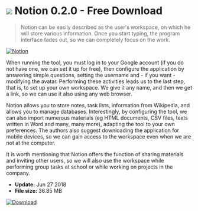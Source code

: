 # ![](https://cdn.softexe.net/static/icon/win.gif) Notion 0.2.0 - Free Download

> Notion can be easily described as the user's workspace, on which he will store various information. Once you start typing, the program interface fades out, so we can completely focus on the work.

[![Notion](https://gallery.dpcdn.pl/imgc/Tools/83307/g_-_420x350_1.5_-_x3c341601-b6fb-44da-b8cc-70af19ef36b2.jpg)](https://softexe.net/win/business/other/notion:pRRgg.html)

When running the tool, you must log in to your Google account (if you do not have one, we can set it up for free), then configure the application by answering simple questions, setting the username and - if you want - modifying the avatar. Performing these activities leads us to the last step, that is, to set up your own workspace. We give it any name, and then we get a link, so we can use it also using any web browser.
 
 Notion allows you to store notes, task lists, information from Wikipedia, and allows you to manage databases. Interestingly, by configuring the tool, we can also import numerous materials (eg HTML documents, CSV files, texts written in Word and many, many more), adapting the tool to your own preferences. The authors also suggest downloading the application for mobile devices, so we can gain access to the workspace even when we are not at the computer.
 
 It is worth mentioning that Notion offers the function of sharing materials and inviting other users, so we will also use the workspace while performing group tasks at school or while working on projects in the company.


- **Update:** Jun 27 2018
- **File size:** 36.85 MB

[![Download](https://cdn.softexe.net/static/img/download.png)](https://softexe.net/win/business/other/notion:pRRgg.html)

